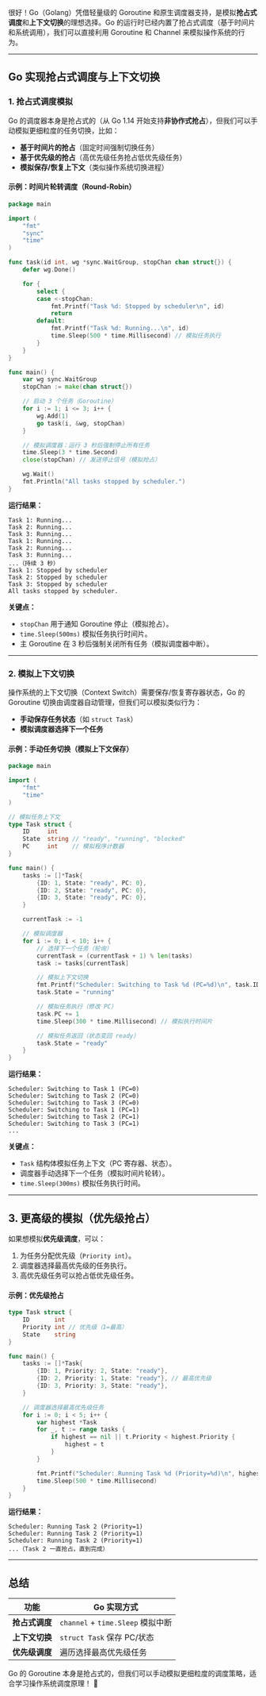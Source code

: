 很好！Go（Golang）凭借轻量级的 Goroutine 和原生调度器支持，是模拟**抢占式调度**和**上下文切换**的理想选择。Go 的运行时已经内置了抢占式调度（基于时间片和系统调用），我们可以直接利用 Goroutine 和 Channel 来模拟操作系统的行为。

---

## **Go 实现抢占式调度与上下文切换**

### **1. 抢占式调度模拟**
Go 的调度器本身是抢占式的（从 Go 1.14 开始支持**非协作式抢占**），但我们可以手动模拟更细粒度的任务切换，比如：
- **基于时间片的抢占**（固定时间强制切换任务）
- **基于优先级的抢占**（高优先级任务抢占低优先级任务）
- **模拟保存/恢复上下文**（类似操作系统切换进程）

#### **示例：时间片轮转调度（Round-Robin）**
```go
package main

import (
	"fmt"
	"sync"
	"time"
)

func task(id int, wg *sync.WaitGroup, stopChan chan struct{}) {
	defer wg.Done()

	for {
		select {
		case <-stopChan:
			fmt.Printf("Task %d: Stopped by scheduler\n", id)
			return
		default:
			fmt.Printf("Task %d: Running...\n", id)
			time.Sleep(500 * time.Millisecond) // 模拟任务执行
		}
	}
}

func main() {
	var wg sync.WaitGroup
	stopChan := make(chan struct{})

	// 启动 3 个任务（Goroutine）
	for i := 1; i <= 3; i++ {
		wg.Add(1)
		go task(i, &wg, stopChan)
	}

	// 模拟调度器：运行 3 秒后强制停止所有任务
	time.Sleep(3 * time.Second)
	close(stopChan) // 发送停止信号（模拟抢占）

	wg.Wait()
	fmt.Println("All tasks stopped by scheduler.")
}
```
**运行结果：**
```
Task 1: Running...
Task 2: Running...
Task 3: Running...
Task 1: Running...
Task 2: Running...
Task 3: Running...
...（持续 3 秒）
Task 1: Stopped by scheduler
Task 2: Stopped by scheduler
Task 3: Stopped by scheduler
All tasks stopped by scheduler.
```

**关键点：**
- `stopChan` 用于通知 Goroutine 停止（模拟抢占）。
- `time.Sleep(500ms)` 模拟任务执行时间片。
- 主 Goroutine 在 3 秒后强制关闭所有任务（模拟调度器中断）。

---

### **2. 模拟上下文切换**
操作系统的上下文切换（Context Switch）需要保存/恢复寄存器状态，Go 的 Goroutine 切换由调度器自动管理，但我们可以模拟类似行为：
- **手动保存任务状态**（如 `struct Task`）
- **模拟调度器选择下一个任务**

#### **示例：手动任务切换（模拟上下文保存）**
```go
package main

import (
	"fmt"
	"time"
)

// 模拟任务上下文
type Task struct {
	ID     int
	State  string // "ready", "running", "blocked"
	PC     int    // 模拟程序计数器
}

func main() {
	tasks := []*Task{
		{ID: 1, State: "ready", PC: 0},
		{ID: 2, State: "ready", PC: 0},
		{ID: 3, State: "ready", PC: 0},
	}

	currentTask := -1

	// 模拟调度器
	for i := 0; i < 10; i++ {
		// 选择下一个任务（轮询）
		currentTask = (currentTask + 1) % len(tasks)
		task := tasks[currentTask]

		// 模拟上下文切换
		fmt.Printf("Scheduler: Switching to Task %d (PC=%d)\n", task.ID, task.PC)
		task.State = "running"

		// 模拟任务执行（修改 PC）
		task.PC += 1
		time.Sleep(300 * time.Millisecond) // 模拟执行时间片

		// 模拟任务返回（状态变回 ready）
		task.State = "ready"
	}
}
```
**运行结果：**
```
Scheduler: Switching to Task 1 (PC=0)
Scheduler: Switching to Task 2 (PC=0)
Scheduler: Switching to Task 3 (PC=0)
Scheduler: Switching to Task 1 (PC=1)
Scheduler: Switching to Task 2 (PC=1)
Scheduler: Switching to Task 3 (PC=1)
...
```
**关键点：**
- `Task` 结构体模拟任务上下文（PC 寄存器、状态）。
- 调度器手动选择下一个任务（模拟时间片轮转）。
- `time.Sleep(300ms)` 模拟任务执行时间。

---

## **3. 更高级的模拟（优先级抢占）**
如果想模拟**优先级调度**，可以：
1. 为任务分配优先级（`Priority int`）。
2. 调度器选择最高优先级的任务执行。
3. 高优先级任务可以抢占低优先级任务。

#### **示例：优先级抢占**
```go
type Task struct {
	ID       int
	Priority int // 优先级（1=最高）
	State    string
}

func main() {
	tasks := []*Task{
		{ID: 1, Priority: 2, State: "ready"},
		{ID: 2, Priority: 1, State: "ready"}, // 最高优先级
		{ID: 3, Priority: 3, State: "ready"},
	}

	// 调度器选择最高优先级任务
	for i := 0; i < 5; i++ {
		var highest *Task
		for _, t := range tasks {
			if highest == nil || t.Priority < highest.Priority {
				highest = t
			}
		}

		fmt.Printf("Scheduler: Running Task %d (Priority=%d)\n", highest.ID, highest.Priority)
		time.Sleep(500 * time.Millisecond)
	}
}
```
**运行结果：**
```
Scheduler: Running Task 2 (Priority=1)
Scheduler: Running Task 2 (Priority=1)
Scheduler: Running Task 2 (Priority=1)
...（Task 2 一直抢占，直到完成）
```

---

## **总结**
| 功能           | Go 实现方式                       |
| -------------- | --------------------------------- |
| **抢占式调度** | `channel` + `time.Sleep` 模拟中断 |
| **上下文切换** | `struct Task` 保存 PC/状态        |
| **优先级调度** | 遍历选择最高优先级任务            |

Go 的 Goroutine 本身是抢占式的，但我们可以手动模拟更细粒度的调度策略，适合学习操作系统调度原理！ 🚀